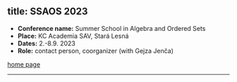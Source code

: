 
title: SSAOS 2023
---

*  **Conference name:** Summer School in Algebra and Ordered Sets  
*  **Place:**  KC Academia SAV, Stará Lesná
*  **Dates:**  2.-8.9. 2023 
*  **Role:** contact person, coorganizer (with Gejza Jenča)

[home page](https://www.math.sk/ssaos2023/)

---



